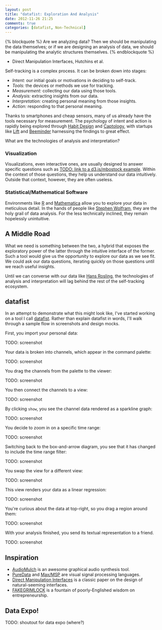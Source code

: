 ```yaml
---
layout: post
title: "datafist: Exploration And Analysis"
date: 2012-11-26 21:25
comments: true
categories: [datafist, Non-Technical]
---
```


{% blockquote %}
Are we analyzing data? Then we should be manipulating the data themselves; or if we are designing an analysis of data, we should be manipulating the analytic structures themselves.
{% endblockquote %}
- Direct Manipulation Interfaces, Hutchins et al.

<!-- more -->

Self-tracking is a complex process. It can be broken down into stages:

- *Intent:* our initial goals or motivations in deciding to self-track.
- *Tools:* the devices or methods we use for tracking.
- *Measurement:* collecting our data using those tools.
- *Analysis:* extracting insights from our data.
- *Interpretation:* creating personal meaning from those insights.
- *Action:* responding to that personal meaning.

Thanks to smartphones and cheap sensors, many of us already have the tools
necessary for measurement. The psychology of intent and action is rapidly
being explored through [Habit Design](LINK) and [Captology](LINK), with
startups like [Lift](LINK) and [Beeminder](LINK) harnessing the findings
to great effect.

What are the technologies of analysis and interpretation?

### Visualization

Visualizations, even interactive ones, are usually designed to answer
specific questions such as [TODO: link to a d3.js/mbostock example](LINK).
Within the context of those questions, they help us understand our data
intuitively. Outside that context, however, they are often useless.

### Statistical/Mathematical Software

Environments like [R](LINK) and [Mathematica](LINK) allow you to explore
your data in meticulous detail. In the hands of people like
[Stephen Wolfram](LINK), they are the holy grail of data analysis. For the
less technically inclined, they remain hopelessly unintuitive.

## A Middle Road

What we need is something between the two, a hybrid that exposes the
exploratory power of the latter through the intuitive interface of the former.
Such a tool would give us the opportunity to explore our data as we see fit.
We could ask our data questions, iterating quickly on those questions until
we reach useful insights.

Until we can converse with our data like [Hans Rosling](LINK), the technologies
of analysis and interpretation will lag behind the rest of the self-tracking
ecosystem.

## datafist

In an attempt to demonstrate what this might look like, I've started
working on a tool I call [datafist](LINK). Rather than explain datafist in
words, I'll walk through a sample flow in screenshots and design mocks.

First, you import your personal data:

TODO: screenshot

Your data is broken into channels, which appear in the command palette:

TODO: screenshot

You drag the channels from the palette to the viewer:

TODO: screenshot

You then connect the channels to a view:

TODO: screenshot

By clicking `show`, you see the channel data rendered as a sparkline graph:

TODO: screenshot

You decide to zoom in on a specific time range:

TODO: screenshot

Switching back to the box-and-arrow diagram, you see that it has changed to
include the time range filter:

TODO: screenshot

You swap the view for a different view:

TODO: screenshot

This view renders your data as a linear regression:

TODO: screenshot

You're curious about the data at top-right, so you drag a region around them:

TODO: screenshot

With your analysis finished, you send its textual representation to a friend.

TODO: screenshot

## Inspiration

- [AudioMulch](LINK) is an awesome graphical audio synthesis tool.
- [PureData](LINK) and [Max/MSP](LINK) are visual signal processing languages.
- [Direct Manipulation Interfaces](LINK) is a classic paper on the design of
  natural-seeming interfaces.
- [FAKEGRIMLOCK](LINK) is a fountain of poorly-Englished wisdom on
  entrepreneurship.

## Data Expo!

TODO: shoutout for data expo (where?)

